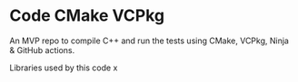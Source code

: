 # Code CMake VCPkg

An MVP repo to compile C++ and run the tests using CMake, VCPkg, Ninja & GitHub actions.

Libraries used by this code
x
